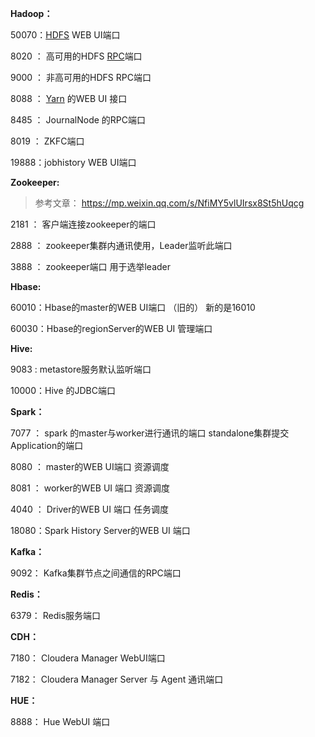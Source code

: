 **Hadoop：**   

  50070：[HDFS](https://so.csdn.net/so/search?q=HDFS&spm=1001.2101.3001.7020) WEB UI端口

  8020 ： 高可用的HDFS [RPC](https://so.csdn.net/so/search?q=RPC&spm=1001.2101.3001.7020)端口

  9000 ： 非高可用的HDFS RPC端口

  8088 ： [Yarn](https://so.csdn.net/so/search?q=Yarn&spm=1001.2101.3001.7020) 的WEB UI 接口

  8485 ： JournalNode 的RPC端口

  8019 ： ZKFC端口

  19888：jobhistory WEB UI端口

**Zookeeper:**

>
> 参考文章：
> https://mp.weixin.qq.com/s/NfiMY5vlUIrsx8St5hUqcg

  2181 ： 客户端连接zookeeper的端口

  2888 ： zookeeper集群内通讯使用，Leader监听此端口

  3888 ： zookeeper端口 用于选举leader

**Hbase:**

  60010：Hbase的master的WEB UI端口 （旧的） 新的是16010

  60030：Hbase的regionServer的WEB UI 管理端口  

**Hive:**

  9083  :  metastore服务默认监听端口

  10000：Hive 的JDBC端口

**Spark：**

  7077 ： spark 的master与worker进行通讯的端口  standalone集群提交Application的端口

  8080 ： master的WEB UI端口  资源调度

  8081 ： worker的WEB UI 端口  资源调度

  4040 ： Driver的WEB UI 端口  任务调度

  18080：Spark History Server的WEB UI 端口

**Kafka：**

  9092： Kafka集群节点之间通信的RPC端口

**Redis：**

  6379： Redis服务端口

**CDH：**

  7180： Cloudera Manager WebUI端口

  7182： Cloudera Manager Server 与 Agent 通讯端口

**HUE：**

  8888： Hue WebUI 端口